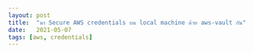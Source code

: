 ```yaml
---
layout: post
title:  "มา Secure AWS credentials บน local machine ด้วย aws-vault กัน"
date:   2021-05-07
tags: [aws, credentials]
---
```

